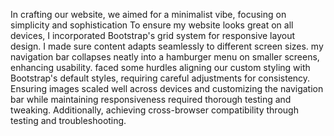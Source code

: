 In crafting our website, we aimed for a minimalist vibe, focusing on simplicity and sophistication
To ensure my website looks great on all devices, I incorporated Bootstrap's grid system for responsive layout design. I made sure content adapts seamlessly to different screen sizes. my navigation bar collapses neatly into a hamburger menu on smaller screens, enhancing usability. 
faced some hurdles aligning our custom styling with Bootstrap's default styles, requiring careful adjustments for consistency. Ensuring images scaled well across devices and customizing the navigation bar while maintaining responsiveness required thorough testing and tweaking. Additionally, achieving cross-browser compatibility through testing and troubleshooting.
